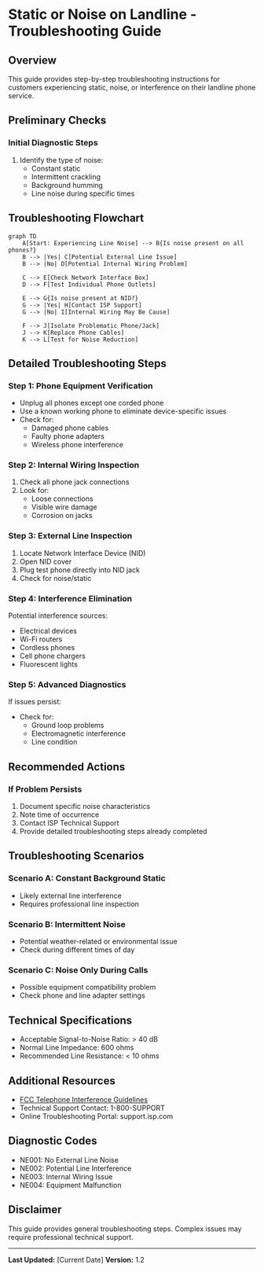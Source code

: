 # Static or Noise on Landline - Troubleshooting Guide

## Overview
This guide provides step-by-step troubleshooting instructions for customers experiencing static, noise, or interference on their landline phone service.

## Preliminary Checks
### Initial Diagnostic Steps
1. Identify the type of noise:
   - Constant static
   - Intermittent crackling
   - Background humming
   - Line noise during specific times

## Troubleshooting Flowchart

```mermaid
graph TD
    A[Start: Experiencing Line Noise] --> B{Is noise present on all phones?}
    B --> |Yes| C[Potential External Line Issue]
    B --> |No| D[Potential Internal Wiring Problem]
    
    C --> E[Check Network Interface Box]
    D --> F[Test Individual Phone Outlets]
    
    E --> G{Is noise present at NID?}
    G --> |Yes| H[Contact ISP Support]
    G --> |No| I[Internal Wiring May Be Cause]
    
    F --> J[Isolate Problematic Phone/Jack]
    J --> K[Replace Phone Cables]
    K --> L[Test for Noise Reduction]
```

## Detailed Troubleshooting Steps

### Step 1: Phone Equipment Verification
- Unplug all phones except one corded phone
- Use a known working phone to eliminate device-specific issues
- Check for:
  - Damaged phone cables
  - Faulty phone adapters
  - Wireless phone interference

### Step 2: Internal Wiring Inspection
1. Check all phone jack connections
2. Look for:
   - Loose connections
   - Visible wire damage
   - Corrosion on jacks

### Step 3: External Line Inspection
1. Locate Network Interface Device (NID)
2. Open NID cover
3. Plug test phone directly into NID jack
4. Check for noise/static

### Step 4: Interference Elimination
Potential interference sources:
- Electrical devices
- Wi-Fi routers
- Cordless phones
- Cell phone chargers
- Fluorescent lights

### Step 5: Advanced Diagnostics
If issues persist:
- Check for:
  - Ground loop problems
  - Electromagnetic interference
  - Line condition

## Recommended Actions

### If Problem Persists
1. Document specific noise characteristics
2. Note time of occurrence
3. Contact ISP Technical Support
4. Provide detailed troubleshooting steps already completed

## Troubleshooting Scenarios

### Scenario A: Constant Background Static
- Likely external line interference
- Requires professional line inspection

### Scenario B: Intermittent Noise
- Potential weather-related or environmental issue
- Check during different times of day

### Scenario C: Noise Only During Calls
- Possible equipment compatibility problem
- Check phone and line adapter settings

## Technical Specifications
- Acceptable Signal-to-Noise Ratio: > 40 dB
- Normal Line Impedance: 600 ohms
- Recommended Line Resistance: < 10 ohms

## Additional Resources
- [FCC Telephone Interference Guidelines](https://www.fcc.gov)
- Technical Support Contact: 1-800-SUPPORT
- Online Troubleshooting Portal: support.isp.com

## Diagnostic Codes
- NE001: No External Line Noise
- NE002: Potential Line Interference
- NE003: Internal Wiring Issue
- NE004: Equipment Malfunction

## Disclaimer
This guide provides general troubleshooting steps. Complex issues may require professional technical support.

---

**Last Updated:** [Current Date]
**Version:** 1.2